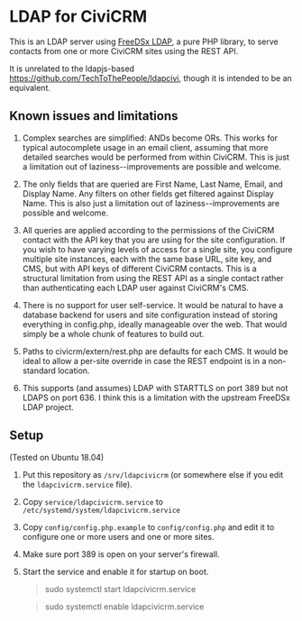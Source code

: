 # LDAP for CiviCRM

This is an LDAP server using [FreeDSx LDAP](https://github.com/FreeDSx/LDAP), a
pure PHP library, to serve contacts from one or more CiviCRM sites using the
REST API.

It is unrelated to the ldapjs-based https://github.com/TechToThePeople/ldapcivi,
though it is intended to be an equivalent.

## Known issues and limitations

1.  Complex searches are simplified: ANDs become ORs.  This works for typical
    autocomplete usage in an email client, assuming that more detailed searches
    would be performed from within CiviCRM.  This is just a limitation out of
    laziness--improvements are possible and welcome.

2.  The only fields that are queried are First Name, Last Name, Email, and
    Display Name.  Any filters on other fields get filtered against Display
    Name.  This is also just a limitation out of laziness--improvements are
    possible and welcome.

3.  All queries are applied according to the permissions of the CiviCRM contact
    with the API key that you are using for the site configuration.  If you wish
    to have varying levels of access for a single site, you configure multiple
    site instances, each with the same base URL, site key, and CMS, but with API
    keys of different CiviCRM contacts.  This is a structural limitation from
    using the REST API as a single contact rather than authenticating each LDAP
    user against CiviCRM's CMS.

4.  There is no support for user self-service.  It would be natural to have a
    database backend for users and site configuration instead of storing
    everything in config.php, ideally manageable over the web.  That would
    simply be a whole chunk of features to build out.

5.  Paths to civicrm/extern/rest.php are defaults for each CMS.  It would be
    ideal to allow a per-site override in case the REST endpoint is in a
    non-standard location.

6.  This supports (and assumes) LDAP with STARTTLS on port 389 but not LDAPS on
    port 636.  I think this is a limitation with the upstream FreeDSx LDAP
    project.

## Setup

(Tested on Ubuntu 18.04)

1.  Put this repository as `/srv/ldapcivicrm` (or somewhere else if you edit the
    `ldapcivicrm.service` file).

2.  Copy `service/ldapcivicrm.service` to `/etc/systemd/system/ldapcivicrm.service`

3.  Copy `config/config.php.example` to `config/config.php` and edit it
    to configure one or more users and one or more sites.

4.  Make sure port 389 is open on your server's firewall.

5.  Start the service and enable it for startup on boot.

    > sudo systemctl start ldapcivicrm.service

    > sudo systemctl enable ldapcivicrm.service

